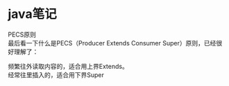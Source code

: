 # java笔记
PECS原则  
最后看一下什么是PECS（Producer Extends Consumer Super）原则，已经很好理解了：  

频繁往外读取内容的，适合用上界Extends。  
经常往里插入的，适合用下界Super  

